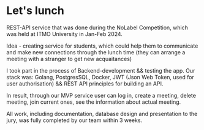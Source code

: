 # Let's lunch

REST-API service that was done during the NoLabel Competition, which was held at ITMO University in Jan-Feb 2024. 

Idea - creating service for students, which could help them to communicate and make new connections through the lunch time (they can arrange a meeting with a stranger to get new acquaitances)

I took part in the process of Backend-development && testing the app. Our stack was: Golang, PostgresSQL, Docker, JWT (Json Web Token, used for user authorisation) && REST API principles for building an API.

In result, through our MVP service user can log in, create a meeting, delete meeting, join current ones, see the information about actual meeting.

All work, including documentation, database design and presentation to the jury, was fully completed by our team within 3 weeks.
